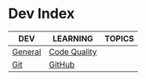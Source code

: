 # Dev Index

|DEV|LEARNING|TOPICS|
|---|---|---|
|[General](coding/dev/dev-general)|[Code Quality](oding/dev/dev-general#code-quality)||
|[Git](coding/dev/dev-git)|[GitHub](coding/dev/dev-git#github)||
